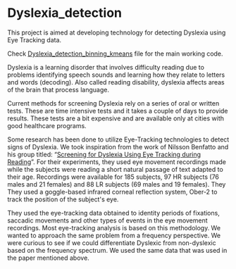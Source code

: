 # Dyslexia_detection
This project is aimed at developing technology for detecting Dyslexia using Eye Tracking data.

Check [Dyslexia_detection_binning_kmeans](https://github.com/algoasylum/Dyslexia_detection/blob/master/Dyslexia_detection_binning_kmeans%20.ipynb) file for the main working code. 

Dyslexia is a learning disorder that involves difficulty reading due to problems identifying speech sounds and learning how they relate to letters and words (decoding). Also called reading disability, dyslexia affects areas of the brain that process language.

Current methods for screening Dyslexia rely on a series of oral or written tests. These are time intensive tests and it takes a couple of days to provide results. These tests are a bit expensive and are available only at cities with good healthcare programs. 

Some research has been done to utilize Eye-Tracking technologies to detect signs of Dyslexia. We took inspiration from the work of Nilsson Benfatto and his group titled: “[Screening for Dyslexia Using Eye Tracking during Reading](https://www.ncbi.nlm.nih.gov/pmc/articles/PMC5147795/)”. For their experiments, they used eye movement recordings made while the subjects were reading a short natural passage of text adapted to their age. Recordings were available for 185 subjects, 97 HR subjects (76 males and 21 females) and 88 LR subjects (69 males and 19 females). They They used a goggle-based infrared corneal reflection system, Ober-2 to track the position of the subject's eye. 

They used the eye-tracking data obtained to identity periods of fixations, saccadic movements and other types of events in the eye movement recordings. Most eye-tracking analysis is based on this methodology. We wanted to approach the same problem from a frequency perspective. We were curious to see if we could differentiate Dyslexic from non-dyslexic based on the frequency spectrum. We used the same data that was used in the paper mentioned above. 

